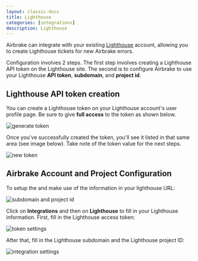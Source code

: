 ```yaml
---
layout: classic-docs
title: Lighthouse
categories: [integrations]
description: Lighthouse
---
```


Airbrake can integrate with your existing
[Lighthouse](https://lighthouseapp.com) account, allowing you to create
Lighthouse tickets for new Airbrake errors.

Configuration involves 2 steps. The first step involves creating a Lighthouse
API token on the Lighthouse site. The second is to configure Airbrake to use
your Lighthouse **API token**, **subdomain**, and **project id**.

## Lighthouse API token creation

You can create a Lighthouse token on your Lighthouse account's user profile
page. Be sure to give **full access** to the token as shown below.

![generate token](/docs/assets/img/docs/integrations/lighthouse_generate_token.png)

Once you've successfully created the token, you'll see it listed in that same
area (see image below). Take note of the token value for the next steps.

![new token](/docs/assets/img/docs/integrations/lighthouse_new_token.png)

## Airbrake Account and Project Configuration

To setup the and make use of the information in your lighthouse URL:

![subdomain and project id](/docs/assets/img/docs/integrations/lighthouse_subdomain_and_project_id.png)

Click on **Integrations** and then on **Lighthouse** to fill in your Lighthouse
information. First, fill in the Lighthouse access token:

![token settings](/docs/assets/img/docs/integrations/lighthouse_token_settings.png)

After that, fill in the Lighthouse subdomain and the Lighthouse project ID:

![integration settings](/docs/assets/img/docs/integrations/lighthouse_settings.png)
